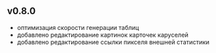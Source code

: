 ## v0.8.0
- оптимизация скорости генерации таблиц
- добавлено редактирование картинок карточек каруселей
- добавлено редактирование ссылки пикселя внешней статистики



